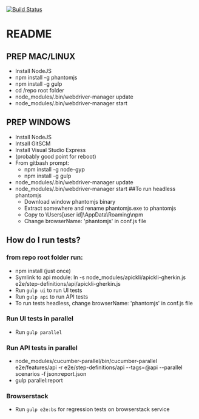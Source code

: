 [![Build Status](https://travis-ci.org/jaffamonkey/cucumberjs-protractor-kickstart.svg?branch=master)](https://travis-ci.org/jaffamonkey/cucumberjs-protractor-kickstart)

# README

## PREP MAC/LINUX

* Install NodeJS
* npm install -g phantomjs
* npm install -g gulp
* cd /repo root folder
* node_modules/.bin/webdriver-manager update
* node_modules/.bin/webdriver-manager start

## PREP WINDOWS

* Install NodeJS
* Intsall GitSCM
* Install Visual Studio Express
* (probably good point for reboot)
* From gitbash prompt:
	* npm install -g node-gyp
	* npm install -g gulp
* node_modules/.bin/webdriver-manager update
* node_modules/.bin/webdriver-manager start
##To run headless phantomjs
    * Download window phantomjs binary
    * Extract somewhere and rename phantomjs.exe to phantomjs
    * Copy to \\Users\[user id]\AppData\Roaming\npm
    * Change browserName: 'phantomjs' in conf.js file

## How do I run tests?

### from repo root folder run:
* npm install (just once)
* Symlink to api module: ln -s node_modules/apickli/apickli-gherkin.js  e2e/step-definitions/api/apickli-gherkin.js
* Run `gulp ui` to run UI tests
* Run `gulp api` to run API tests
* To run tests headless, change browserName: 'phantomjs' in conf.js file

### Run UI tests in parallel

* Run `gulp parallel`

### Run API tests in parallel

* node_modules/cucumber-parallel/bin/cucumber-parallel e2e/features/api -r e2e/step-definitions/api --tags=@api --parallel scenarios -f json:report.json
* gulp parallel:report

### Browserstack

* Run `gulp e2e:bs` for regression tests on browserstack service
